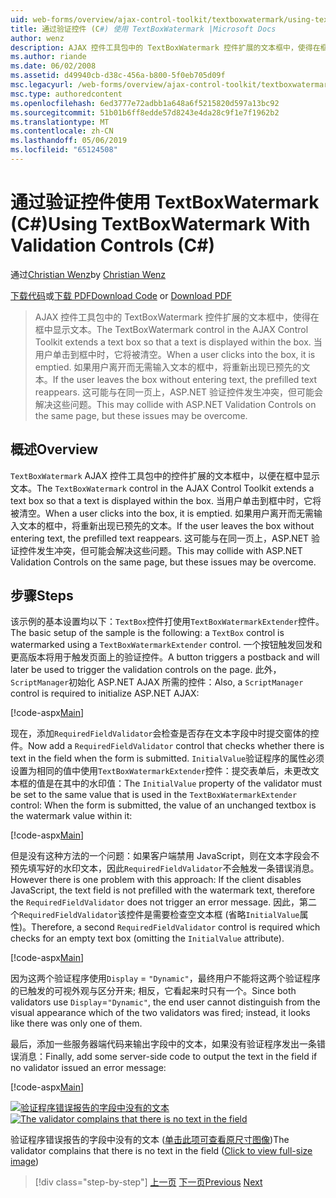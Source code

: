 ```yaml
---
uid: web-forms/overview/ajax-control-toolkit/textboxwatermark/using-textboxwatermark-with-validation-controls-cs
title: 通过验证控件 (C#) 使用 TextBoxWatermark |Microsoft Docs
author: wenz
description: AJAX 控件工具包中的 TextBoxWatermark 控件扩展的文本框中，使得在框中显示文本。 当用户单击到框中，它我...
ms.author: riande
ms.date: 06/02/2008
ms.assetid: d49940cb-d38c-456a-b800-5f0eb705d09f
msc.legacyurl: /web-forms/overview/ajax-control-toolkit/textboxwatermark/using-textboxwatermark-with-validation-controls-cs
msc.type: authoredcontent
ms.openlocfilehash: 6ed3777e72adbb1a648a6f5215820d597a13bc92
ms.sourcegitcommit: 51b01b6ff8edde57d8243e4da28c9f1e7f1962b2
ms.translationtype: MT
ms.contentlocale: zh-CN
ms.lasthandoff: 05/06/2019
ms.locfileid: "65124508"
---
```

# <a name="using-textboxwatermark-with-validation-controls-c"></a><span data-ttu-id="e6bf5-104">通过验证控件使用 TextBoxWatermark (C#)</span><span class="sxs-lookup"><span data-stu-id="e6bf5-104">Using TextBoxWatermark With Validation Controls (C#)</span></span>

<span data-ttu-id="e6bf5-105">通过[Christian Wenz](https://github.com/wenz)</span><span class="sxs-lookup"><span data-stu-id="e6bf5-105">by [Christian Wenz](https://github.com/wenz)</span></span>

<span data-ttu-id="e6bf5-106">[下载代码](http://download.microsoft.com/download/9/3/f/93f8daea-bebd-4821-833b-95205389c7d0/TextBoxWatermark2.cs.zip)或[下载 PDF](http://download.microsoft.com/download/b/6/a/b6ae89ee-df69-4c87-9bfb-ad1eb2b23373/textboxwatermark2CS.pdf)</span><span class="sxs-lookup"><span data-stu-id="e6bf5-106">[Download Code](http://download.microsoft.com/download/9/3/f/93f8daea-bebd-4821-833b-95205389c7d0/TextBoxWatermark2.cs.zip) or [Download PDF](http://download.microsoft.com/download/b/6/a/b6ae89ee-df69-4c87-9bfb-ad1eb2b23373/textboxwatermark2CS.pdf)</span></span>

> <span data-ttu-id="e6bf5-107">AJAX 控件工具包中的 TextBoxWatermark 控件扩展的文本框中，使得在框中显示文本。</span><span class="sxs-lookup"><span data-stu-id="e6bf5-107">The TextBoxWatermark control in the AJAX Control Toolkit extends a text box so that a text is displayed within the box.</span></span> <span data-ttu-id="e6bf5-108">当用户单击到框中时，它将被清空。</span><span class="sxs-lookup"><span data-stu-id="e6bf5-108">When a user clicks into the box, it is emptied.</span></span> <span data-ttu-id="e6bf5-109">如果用户离开而无需输入文本的框中，将重新出现已预先的文本。</span><span class="sxs-lookup"><span data-stu-id="e6bf5-109">If the user leaves the box without entering text, the prefilled text reappears.</span></span> <span data-ttu-id="e6bf5-110">这可能与在同一页上，ASP.NET 验证控件发生冲突，但可能会解决这些问题。</span><span class="sxs-lookup"><span data-stu-id="e6bf5-110">This may collide with ASP.NET Validation Controls on the same page, but these issues may be overcome.</span></span>

## <a name="overview"></a><span data-ttu-id="e6bf5-111">概述</span><span class="sxs-lookup"><span data-stu-id="e6bf5-111">Overview</span></span>

<span data-ttu-id="e6bf5-112">`TextBoxWatermark` AJAX 控件工具包中的控件扩展的文本框中，以便在框中显示文本。</span><span class="sxs-lookup"><span data-stu-id="e6bf5-112">The `TextBoxWatermark` control in the AJAX Control Toolkit extends a text box so that a text is displayed within the box.</span></span> <span data-ttu-id="e6bf5-113">当用户单击到框中时，它将被清空。</span><span class="sxs-lookup"><span data-stu-id="e6bf5-113">When a user clicks into the box, it is emptied.</span></span> <span data-ttu-id="e6bf5-114">如果用户离开而无需输入文本的框中，将重新出现已预先的文本。</span><span class="sxs-lookup"><span data-stu-id="e6bf5-114">If the user leaves the box without entering text, the prefilled text reappears.</span></span> <span data-ttu-id="e6bf5-115">这可能与在同一页上，ASP.NET 验证控件发生冲突，但可能会解决这些问题。</span><span class="sxs-lookup"><span data-stu-id="e6bf5-115">This may collide with ASP.NET Validation Controls on the same page, but these issues may be overcome.</span></span>

## <a name="steps"></a><span data-ttu-id="e6bf5-116">步骤</span><span class="sxs-lookup"><span data-stu-id="e6bf5-116">Steps</span></span>

<span data-ttu-id="e6bf5-117">该示例的基本设置均以下：`TextBox`控件打使用`TextBoxWatermarkExtender`控件。</span><span class="sxs-lookup"><span data-stu-id="e6bf5-117">The basic setup of the sample is the following: a `TextBox` control is watermarked using a `TextBoxWatermarkExtender` control.</span></span> <span data-ttu-id="e6bf5-118">一个按钮触发回发和更高版本将用于触发页面上的验证控件。</span><span class="sxs-lookup"><span data-stu-id="e6bf5-118">A button triggers a postback and will later be used to trigger the validation controls on the page.</span></span> <span data-ttu-id="e6bf5-119">此外，`ScriptManager`初始化 ASP.NET AJAX 所需的控件：</span><span class="sxs-lookup"><span data-stu-id="e6bf5-119">Also, a `ScriptManager` control is required to initialize ASP.NET AJAX:</span></span>

[!code-aspx[Main](using-textboxwatermark-with-validation-controls-cs/samples/sample1.aspx)]

<span data-ttu-id="e6bf5-120">现在，添加`RequiredFieldValidator`会检查是否存在文本字段中时提交窗体的控件。</span><span class="sxs-lookup"><span data-stu-id="e6bf5-120">Now add a `RequiredFieldValidator` control that checks whether there is text in the field when the form is submitted.</span></span> <span data-ttu-id="e6bf5-121">`InitialValue`验证程序的属性必须设置为相同的值中使用`TextBoxWatermarkExtender`控件：提交表单后，未更改文本框的值是在其中的水印值：</span><span class="sxs-lookup"><span data-stu-id="e6bf5-121">The `InitialValue` property of the validator must be set to the same value that is used in the `TextBoxWatermarkExtender` control: When the form is submitted, the value of an unchanged textbox is the watermark value within it:</span></span>

[!code-aspx[Main](using-textboxwatermark-with-validation-controls-cs/samples/sample2.aspx)]

<span data-ttu-id="e6bf5-122">但是没有这种方法的一个问题：如果客户端禁用 JavaScript，则在文本字段会不预先填写好的水印文本，因此`RequiredFieldValidator`不会触发一条错误消息。</span><span class="sxs-lookup"><span data-stu-id="e6bf5-122">However there is one problem with this approach: If the client disables JavaScript, the text field is not prefilled with the watermark text, therefore the `RequiredFieldValidator` does not trigger an error message.</span></span> <span data-ttu-id="e6bf5-123">因此，第二个`RequiredFieldValidator`该控件是需要检查空文本框 (省略`InitialValue`属性)。</span><span class="sxs-lookup"><span data-stu-id="e6bf5-123">Therefore, a second `RequiredFieldValidator` control is required which checks for an empty text box (omitting the `InitialValue` attribute).</span></span>

[!code-aspx[Main](using-textboxwatermark-with-validation-controls-cs/samples/sample3.aspx)]

<span data-ttu-id="e6bf5-124">因为这两个验证程序使用`Display` = `"Dynamic"`，最终用户不能将这两个验证程序的已触发的可视外观与区分开来; 相反，它看起来时只有一个。</span><span class="sxs-lookup"><span data-stu-id="e6bf5-124">Since both validators use `Display`=`"Dynamic"`, the end user cannot distinguish from the visual appearance which of the two validators was fired; instead, it looks like there was only one of them.</span></span>

<span data-ttu-id="e6bf5-125">最后，添加一些服务器端代码来输出字段中的文本，如果没有验证程序发出一条错误消息：</span><span class="sxs-lookup"><span data-stu-id="e6bf5-125">Finally, add some server-side code to output the text in the field if no validator issued an error message:</span></span>

[!code-aspx[Main](using-textboxwatermark-with-validation-controls-cs/samples/sample4.aspx)]

<span data-ttu-id="e6bf5-126">[![验证程序错误报告的字段中没有的文本](using-textboxwatermark-with-validation-controls-cs/_static/image2.png)](using-textboxwatermark-with-validation-controls-cs/_static/image1.png)</span><span class="sxs-lookup"><span data-stu-id="e6bf5-126">[![The validator complains that there is no text in the field](using-textboxwatermark-with-validation-controls-cs/_static/image2.png)](using-textboxwatermark-with-validation-controls-cs/_static/image1.png)</span></span>

<span data-ttu-id="e6bf5-127">验证程序错误报告的字段中没有的文本 ([单击此项可查看原尺寸图像](using-textboxwatermark-with-validation-controls-cs/_static/image3.png))</span><span class="sxs-lookup"><span data-stu-id="e6bf5-127">The validator complains that there is no text in the field ([Click to view full-size image](using-textboxwatermark-with-validation-controls-cs/_static/image3.png))</span></span>

> [!div class="step-by-step"]
> <span data-ttu-id="e6bf5-128">[上一页](using-textboxwatermark-in-a-formview-cs.md)
> [下一页](using-textboxwatermark-in-a-formview-vb.md)</span><span class="sxs-lookup"><span data-stu-id="e6bf5-128">[Previous](using-textboxwatermark-in-a-formview-cs.md)
[Next](using-textboxwatermark-in-a-formview-vb.md)</span></span>
